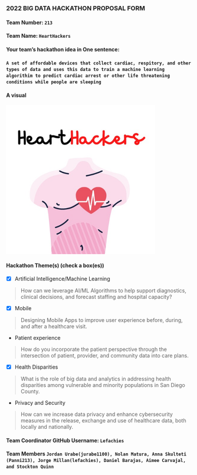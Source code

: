 ### 2022 BIG DATA HACKATHON PROPOSAL FORM

#### Team Number: `213`  

#### Team Name: `HeartHackers`    
  
#### Your team’s hackathon idea in One sentence:
#### `A set of affordable devices that collect cardiac, respitory, and other types of data and uses this data to train a machine learning algorithim to predict cardiac arrest or other life threatening conditions while people are sleeping`

#### A visual


<img height="10%" width="80%" alt="hdma" src="heart breakers.jpg"> 


#### Hackathon Theme(s) (check a box(es))
- [X] Artificial Intelligence/Machine Learning 
> How can we leverage AI/ML Algorithms to help support diagnostics, clinical decisions, and forecast staffing and hospital capacity?
- [X] Mobile
> Designing Mobile Apps to improve user experience before, during, and after a healthcare visit.
-  Patient experience
> How do you incorporate the patient perspective through the intersection of patient, provider, and community data into care plans.
- [X] Health Disparities
> What is the role of big data and analytics in addressing health disparities among vulnerable and minority populations in San Diego County.
-  Privacy and Security
> How can we increase data privacy and enhance cybersecurity measures in the release, exchange and use of healthcare data, both locally and nationally.

#### Team Coordinator GitHub Username: `Lefachies`

#### Team Members `Jordan Urabe(jurabe1100), Nolan Matura, Anna Skulteti (Panni213), Jorge Millan(lefachies), Daniel Barajas, Aimee Carvajal, and Stockton Quinn`
